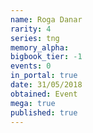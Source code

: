 ```yaml
---
name: Roga Danar
rarity: 4
series: tng
memory_alpha:
bigbook_tier: -1
events: 0
in_portal: true
date: 31/05/2018
obtained: Event
mega: true
published: true
---
```



